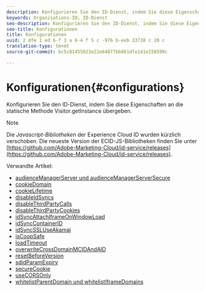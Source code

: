 ```yaml
---
description: Konfigurieren Sie den ID-Dienst, indem Sie diese Eigenschaften an die statische Methode Visitor.getInstance übergeben.
keywords: Organisations-ID; ID-Dienst
seo-description: Konfigurieren Sie den ID-Dienst, indem Sie diese Eigenschaften an die statische Methode Visitor.getInstance übergeben.
seo-title: Konfigurationen
title: Konfigurationen
uuid: 2 dfe 1 ed 6-f 3 a 6-4 f 5 c -976 b-eeb 33738 c 20 c
translation-type: tm+mt
source-git-commit: bc5c81455023e22e64877bb861dfe141e158599c

---
```



# Konfigurationen{#configurations}

Konfigurieren Sie den ID-Dienst, indem Sie diese Eigenschaften an die statische Methode Visitor.getInstance übergeben.

>[!NOTE]
>
>Die *Javascript-Bibliotheken* der Experience Cloud ID wurden kürzlich verschoben. Die neueste Version der ECID-JS-Bibliotheken finden Sie unter [https://github.com/Adobe-Marketing-Cloud/id-service/releases](https://github.com/Adobe-Marketing-Cloud/id-service/releases).

Verwandte Artikel:

+ [audienceManagerServer und audienceManagerServerSecure](subdomain-config.md)
+ [cookieDomain](cookiedomain.md)
+ [cookieLifetime](cookielifetime.md)
+ [disableIdSyncs](disableidsync.md)
+ [disableThirdPartyCalls](disablethirdpartycalls.md)
+ [disableThirdPartyCookies](disable-cookies.md)
+ [idSyncAttachIframeOnWindowLoad](idsyncattachiframeonwindowload.md)
+ [idSyncContainerID](idsyncontainerid.md)
+ [idSyncSSLUseAkamai](idsyncssluseakamai.md)
+ [isCoopSafe](coopsafe.md)
+ [loadTimeout](loadtimeout.md)
+ [overwriteCrossDomainMCIDAndAID](overwrite-visitor-id.md)
+ [resetBeforeVersion](resetbeforeversion.md)
+ [sdidParamExpiry](sdidparamexpiry.md)
+ [secureCookie](securecookie.md)
+ [useCORSOnly](use-cors-only.md)
+ [whitelistParentDomain und whitelistIframeDomains](whitelistdomain.md)

